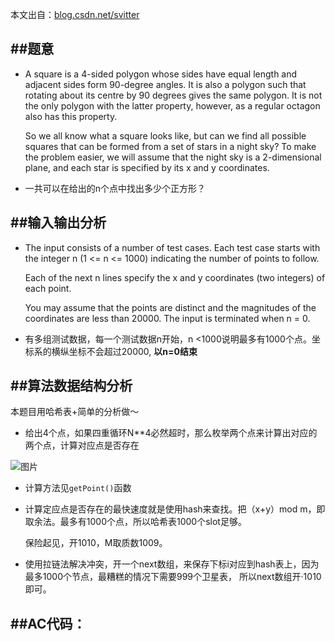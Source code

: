 本文出自：[blog.csdn.net/svitter](blog.csdn.net/svitter)

##题意
---
* A square is a 4-sided polygon whose sides have equal length and adjacent sides form 90-degree angles. It is also a polygon such that rotating                     about its centre by 90 degrees gives the same polygon. It is not the only polygon with the latter property, however, as a regular octagon also has  this property. 

    So we all know what a square looks like, but can we find all possible squares that can be formed from a set of stars in a night sky? To make the    problem easier, we will assume that the night sky is a 2-dimensional plane, and each star is specified by its x and y coordinates. 

* 一共可以在给出的n个点中找出多少个正方形？


##输入输出分析
---
* The input consists of a number of test cases. Each test case starts with the integer n (1 <= n <= 1000) indicating the number of points to follow.
    
    Each of the next n lines specify the x and y coordinates (two integers) of each point. 
   
    You may assume that the points are distinct and the magnitudes of the coordinates are less than 20000. The input is terminated when n = 0.

* 有多组测试数据，每一个测试数据n开始，n <1000说明最多有1000个点。坐标系的横纵坐标不会超过20000, **以n=0结束**

##算法数据结构分析
---
本题目用哈希表+简单的分析做～

* 给出4个点，如果四重循环N**4必然超时，那么枚举两个点来计算出对应的两个点，计算对应点是否存在

![图片](http://img.my.csdn.net/uploads/201408/05/1407219320_3963.JPG)

* 计算方法见`getPoint()`函数

* 计算定应点是否存在的最快速度就是使用hash来查找。把（x+y）mod m，即取余法。最多有1000个点，所以哈希表1000个slot足够。

    保险起见，开1010，M取质数1009。
    
* 使用拉链法解决冲突，开一个next数组，来保存下标i对应到hash表上，因为最多1000个节点，最糟糕的情况下需要999个卫星表，
    所以next数组开·1010即可。
    
##AC代码：
---